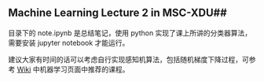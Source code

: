 ## Machine Learning Lecture 2 in MSC-XDU##

目录下的 note.ipynb 是总结笔记，使用 python 实现了课上所讲的分类器算法，需要安装 jupyter notebook 才能运行。

建议大家有时间的话可以考虑自行实现感知机算法，包括随机梯度下降过程，可参考 [Wiki](http://wiki.xdmsc.club) 中机器学习页面中推荐的课程。
